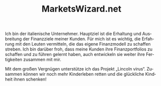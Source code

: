 ﻿---
layout: post-ea

title: MarketsWizard.net
logo: marketswizard_net.png

socials:
  - icon: home
    link: http://marketswizard.net/
  - icon: skype
    link: skype:sunalex83?chat
  - icon: facebook-square
    link: https://www.facebook.com/RosatiAle
  - icon: linkedin
    link: https://www.linkedin.com/in/alessandrorosati

category: friends
order: 6

lang: de
ref: marketswizard_net_friend
---

Ich bin der italienische Unternehmer.
Hauptziel ist die Erhaltung und Ausbreitung der Finanzziele meiner Kunden.
Für mich ist es wichtig, die Erfahrung mit den Leuten vermitteln, die das eigene Finanzmodell zu schaffen streben.
Ich bin darüber froh, dass meine Kunden ihre Finanzportfolios zu schaffen und zu führen gelernt haben, auch entwickeln sie weiter ihre Fertigkeiten zusammen mit mir. 

Mit dem großen Vergnügen unterstütze ich das Projekt „Lincoln virus“.
Zusammen können wir noch mehr Kinderleben retten und die glückliche Kindheit ihnen schenken!






